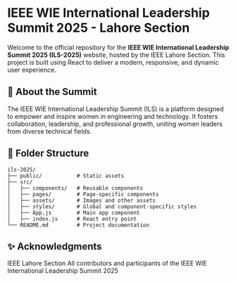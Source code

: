 # IEEE WIE International Leadership Summit 2025 - Lahore Section

Welcome to the official repository for the **IEEE WIE International Leadership Summit 2025 (ILS-2025)** website, hosted by the IEEE Lahore Section. This project is built using React to deliver a modern, responsive, and dynamic user experience.

## 🌟 About the Summit

The IEEE WIE International Leadership Summit (ILS) is a platform designed to empower and inspire women in engineering and technology. It fosters collaboration, leadership, and professional growth, uniting women leaders from diverse technical fields.



## 📂 Folder Structure

```plaintext
ils-2025/
├── public/           # Static assets
├── src/
│   ├── components/   # Reusable components
│   ├── pages/        # Page-specific components
│   ├── assets/       # Images and other assets
│   ├── styles/       # Global and component-specific styles
│   ├── App.js        # Main app component
│   ├── index.js      # React entry point
└── README.md         # Project documentation
```

## ✨ Acknowledgments
IEEE Lahore Section
All contributors and participants of the IEEE WIE International Leadership Summit 2025
